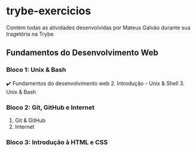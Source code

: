 # trybe-exercicios
Contém todas as atividades desenvolvidas por Mateus Galvão durante sua tragetória na Trybe

## Fundamentos do Desenvolvimento Web
### Bloco 1: Unix & Bash
:heavy_check_mark: Fundamentos do desenvolvimento web
2. Introdução - Unix & Shell
3. Unix & Bash
### Bloco 2: Git, GitHub e Internet
1. Git & GitHub
2. Internet
### Bloco 3: Introdução à HTML e CSS
